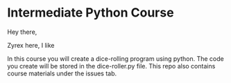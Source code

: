 # Intermediate Python Course

Hey there, 

Zyrex here, I like

In this course you will create a dice-rolling program using python. The code you create will be stored in the dice-roller.py file. This repo also contains course materials under the issues tab. 
